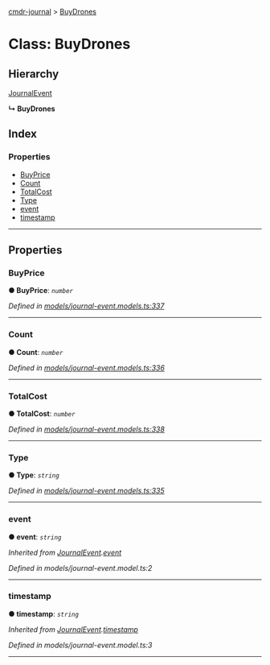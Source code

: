 [cmdr-journal](../README.md) > [BuyDrones](../classes/buydrones.md)



# Class: BuyDrones

## Hierarchy


 [JournalEvent](journalevent.md)

**↳ BuyDrones**







## Index

### Properties

* [BuyPrice](buydrones.md#buyprice)
* [Count](buydrones.md#count)
* [TotalCost](buydrones.md#totalcost)
* [Type](buydrones.md#type)
* [event](buydrones.md#event)
* [timestamp](buydrones.md#timestamp)



---
## Properties
<a id="buyprice"></a>

###  BuyPrice

**●  BuyPrice**:  *`number`* 

*Defined in [models/journal-event.models.ts:337](https://github.com/chrisbruford/cmdr-journal/blob/52f6f4c/src/models/journal-event.models.ts#L337)*





___

<a id="count"></a>

###  Count

**●  Count**:  *`number`* 

*Defined in [models/journal-event.models.ts:336](https://github.com/chrisbruford/cmdr-journal/blob/52f6f4c/src/models/journal-event.models.ts#L336)*





___

<a id="totalcost"></a>

###  TotalCost

**●  TotalCost**:  *`number`* 

*Defined in [models/journal-event.models.ts:338](https://github.com/chrisbruford/cmdr-journal/blob/52f6f4c/src/models/journal-event.models.ts#L338)*





___

<a id="type"></a>

###  Type

**●  Type**:  *`string`* 

*Defined in [models/journal-event.models.ts:335](https://github.com/chrisbruford/cmdr-journal/blob/52f6f4c/src/models/journal-event.models.ts#L335)*





___

<a id="event"></a>

###  event

**●  event**:  *`string`* 

*Inherited from [JournalEvent](journalevent.md).[event](journalevent.md#event)*

*Defined in models/journal-event.model.ts:2*





___

<a id="timestamp"></a>

###  timestamp

**●  timestamp**:  *`string`* 

*Inherited from [JournalEvent](journalevent.md).[timestamp](journalevent.md#timestamp)*

*Defined in models/journal-event.model.ts:3*





___


